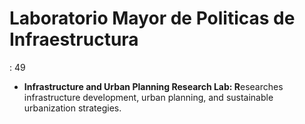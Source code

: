 # Laboratorio Mayor de Politicas de Infraestructura

: 49

- **Infrastructure and Urban Planning Research Lab: R**esearches infrastructure development, urban planning, and sustainable urbanization strategies.